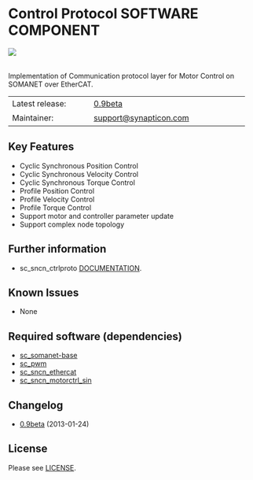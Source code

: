 Control Protocol SOFTWARE COMPONENT
===============
<img align="left" src="https://s3-eu-west-1.amazonaws.com/synapticon-resources/images/logos/synapticon_fullname_blackoverwhite_280x48.png"/>
<br/>
<br/>

Implementation of Communication protocol layer for Motor Control on SOMANET over EtherCAT.

<table >
<tr>
  <td width="150px" height="30px">Latest release: </td>
  <td width="300px"><a href="https://github.com/synapticon/sc_sncn_ctrlproto/releases/tag/v0.9-beta">0.9beta</a></td>
</tr>
<tr>
  <td height="30px">Maintainer:</td>
  <td><a href="mailto:support@synapticon.com">support@synapticon.com</a></td>
</tr>
</table> 

Key Features
---------
   * Cyclic Synchronous Position Control
   * Cyclic Synchronous Velocity Control
   * Cyclic Synchronous Torque Control
   * Profile Position Control 
   * Profile Velocity Control
   * Profile Torque Control
   * Support motor and controller parameter update
   * Support complex node topology


Further information
---------
  * sc_sncn_ctrlproto [DOCUMENTATION](http://synapticon.github.io/sc_sncn_ctrlproto/).

Known Issues
---------
  * None

Required software (dependencies)
---------
  * [sc_somanet-base](https://github.com/synapticon/sc_somanet-base) 
  * [sc_pwm](https://github.com/synapticon/sc_pwm)
  * [sc_sncn_ethercat](https://github.com/synapticon/sc_sncn_ethercat) 
  * [sc_sncn_motorctrl_sin](https://github.com/synapticon/sc_sncn_motorctrl_sin)

Changelog
---------

  * [0.9beta](https://github.com/synapticon/sc_sncn_ctrlproto/releases/tag/v0.9-beta) (2013-01-24)

License
---------

Please see [LICENSE](http://synapticon.github.io/sc_sncn_ctrlproto/legal.html).
